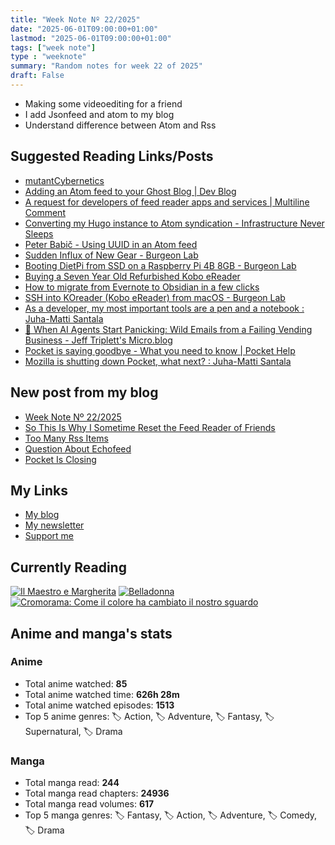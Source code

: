```yaml
---
title: "Week Note Nº 22/2025"
date: "2025-06-01T09:00:00+01:00"
lastmod: "2025-06-01T09:00:00+01:00"
tags: ["week note"]
type : "weeknote"
summary: "Random notes for week 22 of 2025"
draft: False
---
```


- Making some videoediting for a friend
- I add Jsonfeed and atom to my blog
- Understand difference between Atom and Rss

## Suggested Reading Links/Posts
- [mutantCybernetics](https://mutantcybernetics.gitlab.io/?utm_source=fundor333.com)
- [Adding an Atom feed to your Ghost Blog | Dev Blog](https://johnhorner.uk/adding-an-atom-feed-to-your-ghost-blog/?utm_source=fundor333.com)
- [A request for developers of feed reader apps and services | Multiline Comment](https://multiline.co/mment/2025/05/request-for-feed-reader-app-developers/?utm_source=fundor333.com)
- [Converting my Hugo instance to Atom syndication - Infrastructure Never Sleeps](https://c20d.blog/posts/2023/04/atom-feeds-with-hugo/?utm_source=fundor333.com)
- [Peter Babič - Using UUID in an Atom feed](https://peterbabic.dev/blog/using-uuid-in-atom-feed/?utm_source=fundor333.com)
- [Sudden Influx of New Gear - Burgeon Lab](https://www.burgeonlab.com/2023/sudden-influx-of-new-gear/?utm_source=fundor333.com)
- [Booting DietPi from SSD on a Raspberry Pi 4B 8GB - Burgeon Lab](https://www.burgeonlab.com/2023/booting-dietpi-from-ssd-on-a-raspberry-pi-4b-8gb/?utm_source=fundor333.com)
- [Buying a Seven Year Old Refurbished Kobo eReader](https://eclecticpassions.net/blog/refurbished-ereader-kobo-aura-one/?utm_source=fundor333.com)
- [How to migrate from Evernote to Obsidian in a few clicks](https://eclecticpassions.net/blog/quick-guide-export-notes-from-evernote-to-obsidian/?utm_source=fundor333.com)
- [SSH into KOreader (Kobo eReader) from macOS - Burgeon Lab](https://www.burgeonlab.com/2024/ssh-into-koreader-kobo-ereader-from-macos/?utm_source=fundor333.com)
- [As a developer, my most important tools are a pen and a notebook : Juha-Matti Santala](https://hamatti.org/posts/as-a-developer-my-most-important-tools-are-a-pen-and-a-notebook/?utm_source=fundor333.com)
- [🤖 When AI Agents Start Panicking: Wild Emails from a Failing Vending Business - Jeff Triplett's Micro.blog](https://micro.webology.dev/2025/05/26/when-ai-agents-start-panicking/?utm_source=fundor333.com)
- [Pocket is saying goodbye - What you need to know | Pocket Help](https://support.mozilla.org/en-US/kb/future-of-pocket?utm_source=fundor333.com)
- [Mozilla is shutting down Pocket, what next? : Juha-Matti Santala](https://hamatti.org/posts/mozilla-is-shutting-down-pocket-what-next/?utm_source=fundor333.com)
## New post from my blog
- [Week Note Nº 22/2025](https://fundor333.com/weeknotes/2025/22/?utm_source=fundor333.com)
- [So This Is Why I Sometime Reset the Feed Reader of Friends](https://fundor333.com/post/2025/so-this-is-why-i-sometime-reset-the-feed-reader-of-friends/?utm_source=fundor333.com)
- [Too Many Rss Items](https://fundor333.com/micro/2025/05/too-many-rss-items/?utm_source=fundor333.com)
- [Question About Echofeed](https://fundor333.com/micro/2025/05/question-about-echofeed/?utm_source=fundor333.com)
- [Pocket Is Closing](https://fundor333.com/micro/2025/05/pocket-is-closing/?utm_source=fundor333.com)

## My Links
- [My blog](https://www.fundor333.com)
- [My newsletter](https://newsletter.digitaltearoom.com)
- [Support me](https://ko-fi.com/fundor333)

## Currently Reading
[![Il Maestro e Margherita](https://i.gr-assets.com/images/S/compressed.photo.goodreads.com/books/1449182290l/28095021._SX98_.jpg)](https://www.goodreads.com/review/show/7613476820?utm_medium=api&utm_source=rss) [![Belladonna](https://i.gr-assets.com/images/S/compressed.photo.goodreads.com/books/1707171147l/203670805._SX98_.jpg)](https://www.goodreads.com/review/show/7583108348?utm_medium=api&utm_source=rss) [![Cromorama: Come il colore ha cambiato il nostro sguardo](https://i.gr-assets.com/images/S/compressed.photo.goodreads.com/books/1505808761l/36266532._SX98_.jpg)](https://www.goodreads.com/review/show/5993206761?utm_medium=api&utm_source=rss) 

## Anime and manga's stats

### **Anime**
- Total anime watched: **85**
- Total anime watched time: **626h 28m**
- Total anime watched episodes: **1513**
- Top 5 anime genres: 🏷️ Action, 🏷️ Adventure, 🏷️ Fantasy, 🏷️ Supernatural, 🏷️ Drama

### **Manga**
- Total manga read: **244**
- Total manga read chapters: **24936**
- Total manga read volumes: **617**
- Top 5 manga genres: 🏷️ Fantasy, 🏷️ Action, 🏷️ Adventure, 🏷️ Comedy, 🏷️ Drama
